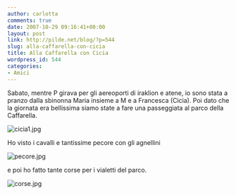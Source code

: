```yaml
---
author: carlotta
comments: true
date: 2007-10-29 09:16:41+00:00
layout: post
link: http://pilde.net/blog/?p=544
slug: alla-caffarella-con-cicia
title: Alla Caffarella con Cicia
wordpress_id: 544
categories:
- Amici
---
```


Sabato, mentre P girava per gli aereoporti di iraklion e atene, io sono stata a pranzo dalla sbinonna Maria insieme a M e a Francesca (Cicia).
Poi dato che la giornata era bellissima siamo state a fare una passeggiata al parco della Caffarella.

![cicia1.jpg](http://pilde.net/blog/wp-content/uploads/2007/10/cicia1.jpg)

Ho visto i cavalli e tantissime pecore con gli agnellini

![pecore.jpg](http://pilde.net/blog/wp-content/uploads/2007/10/pecore.jpg)

e poi ho fatto tante corse per i vialetti del parco.

![corse.jpg](http://pilde.net/blog/wp-content/uploads/2007/10/corse.jpg)



